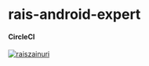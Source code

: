 # rais-android-expert

#### CircleCI
[![raiszainuri](https://circleci.com/gh/raiszainuri/rais-android-expert.svg?style=svg)](https://app.circleci.com/pipelines/github/raiszainuri/rais-android-expert)
